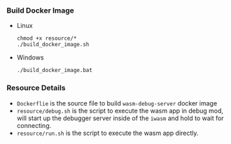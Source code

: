 ### Build Docker Image

-   Linux

    ```shell
    chmod +x resource/*
    ./build_docker_image.sh
    ```

-   Windows

    ```shell
    ./build_docker_image.bat
    ```


### Resource Details

-   `Dockerflie` is the source file to build `wasm-debug-server` docker image
-   `resource/debug.sh` is the script to execute the wasm app in debug mod, will start up the debugger server inside of the `iwasm` and hold to wait for connecting.
-   `resource/run.sh` is the script to execute the wasm app directly.